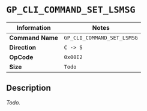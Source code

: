 # `GP_CLI_COMMAND_SET_LSMSG`

| Information               | Notes |
|---                        |---    |
| **Command Name**          | `GP_CLI_COMMAND_SET_LSMSG` |
| **Direction**             | `C -> S` |
| **OpCode**                | `0x00E2` |
| **Size**                  | `Todo` |

## Description

_Todo._